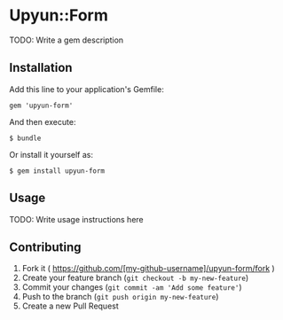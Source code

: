 # Upyun::Form

TODO: Write a gem description

## Installation

Add this line to your application's Gemfile:

    gem 'upyun-form'

And then execute:

    $ bundle

Or install it yourself as:

    $ gem install upyun-form

## Usage

TODO: Write usage instructions here

## Contributing

1. Fork it ( https://github.com/[my-github-username]/upyun-form/fork )
2. Create your feature branch (`git checkout -b my-new-feature`)
3. Commit your changes (`git commit -am 'Add some feature'`)
4. Push to the branch (`git push origin my-new-feature`)
5. Create a new Pull Request
